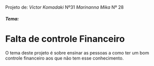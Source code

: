 Projeto de: _Victor Komadaki_ Nº31
            _Marinanna Mika_ Nº 28


##### Tema:
# Falta de controle Financeiro
O tema deste projeto é sobre ensinar as pessoas a como ter um bom controle financeiro aos que não tem esse conhecimento.
